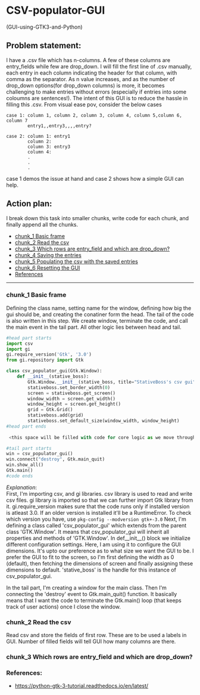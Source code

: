 # CSV-populator-GUI
(GUI-using-GTK3-and-Python)
## Problem statement:
  I have a .csv file which has n-columns. A few of these columns are entry_fields while few are drop_down. I will fill the first line of .csv manually, each entry in each column indicating the header for that column, with comma as the separator. As n value increases, and as the number of drop_down options(for drop_down columns) is more, it becomes challenging to make entries without errors (especially if entries into some coloumns are sentences!). The intent of this GUI is to reduce the hassle in filling this .csv. From visual ease pov, consider the below cases <br>
  ```
  case 1: column 1, column 2, column 3, column 4, column 5,column 6, column 7
          entry1,,entry3,,,,entry? 

  case 2: column 1: entry1 
          column 2:        
          column 3: entry3 
          column 4:        
          .                
          .                
          .                
```
  case 1 demos the issue at hand and case 2 shows how a simple GUI can help.

## Action plan:
I break down this task into smaller chunks, write code for each chunk, and finally append all the chunks.
  - [chunk_1 Basic frame](#chunk_1-basic-frame)
  - [chunk_2 Read the csv](#chunk_2-Read-the-csv)
  - [chunk_3 Which rows are entry_field and which are drop_down?](#chunk_3-Which-rows-are-entry_field-and-which-are-drop_down?)
  - [chunk_4 Saving the entries](#chunk_4-saving-the-entries)
  - [chunk_5 Populating the csv with the saved entries](#chunk_5-populating-the-csv-with-the-saved-entries)
  - [chunk_6 Resetting the GUI](#resetting-the-gui)
  - [References](#references)

-------------------------------------------------------------------------------------------------------------------------------------------------------------------

### chunk_1 Basic frame
Defining the class name, setting name for the window, defining how big the gui should be, and creating the conatiner form the head. The tail of the code is also written in this step. We create window, terminate the code, and call the main event in the tail part. All other logic lies between head and tail.
```python
#head part starts
import csv
import gi
gi.require_version('Gtk', '3.0')
from gi.repository import Gtk

class csv_populator_gui(Gtk.Window):
    def __init__(stative_boss):
        Gtk.Window.__init__(stative_boss, title="StativeBoss's csv gui")
        stativeboss.set_border_width(0) 
        screen = stativeboss.get_screen()
        window_width = screen.get_width()
        window_height = screen.get_height()
        grid = Gtk.Grid()
        stativeboss.add(grid)
        stativeboss.set_default_size(window_width, window_height)
#head part ends
      
 <this space will be filled with code for core logic as we move through the repo>

#tail part starts
win = csv_populator_gui()
win.connect("destroy", Gtk.main_quit)
win.show_all()
Gtk.main()
#code ends
```
_Explanation_: <br/> 
First, I'm importing csv, and gi libraries. csv library is used to read and write csv files. gi library is imported so that we can further import Gtk library from it. gi.require_version makes sure that the code runs only if installed version is atleast 3.0. If an older version is installed it'll be a RuntimeError. To check which version you have, use 
               ```
               pkg-config --modversion gtk+-3.0
              ```
Next, I'm defining a class called 'csv_populator_gui' which extends from the parent class 'GTK.Window'. It means that csv_populator_gui will inherit all properties and methods of 'GTK.Window'. In def__init__() block we initialize different configuration settings. Here, I am using it to configure the GUI dimensions. It's upto our preference as to what size we want the GUI to be. I prefer the GUI to fit to the screen, so I'm first defining the width as 0 (default), then fetching the dimensions of screen and finally assigning these dimensions to default. 'stative_boss' is the handle for this instance of csv_populator_gui. <br/>

In the tail part, I'm creating a window for the main class. Then I'm connecting the 'destroy' event to Gtk.main_quit() function. It basically means that I want the code to terminate the Gtk.main() loop (that keeps track of user actions) once I close the window. 

### chunk_2 Read the csv
Read csv and store the fields of first row. These are to be used a labels in GUI. Number of filled fields will tell GUI how many columns are there.
### chunk_3 Which rows are entry_field and which are drop_down?
### References:
- https://python-gtk-3-tutorial.readthedocs.io/en/latest/
